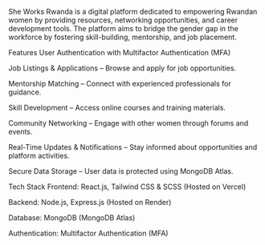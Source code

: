 She Works Rwanda is a digital platform dedicated to empowering Rwandan women by providing resources, networking opportunities, and career development tools. The platform aims to bridge the gender gap in the workforce by fostering skill-building, mentorship, and job placement.

Features
User Authentication with Multifactor Authentication (MFA)

Job Listings & Applications – Browse and apply for job opportunities.

Mentorship Matching – Connect with experienced professionals for guidance.

Skill Development – Access online courses and training materials.

Community Networking – Engage with other women through forums and events.

Real-Time Updates & Notifications – Stay informed about opportunities and platform activities.

Secure Data Storage – User data is protected using MongoDB Atlas.

Tech Stack
Frontend: React.js, Tailwind CSS & SCSS (Hosted on Vercel)

Backend: Node.js, Express.js (Hosted on Render)

Database: MongoDB (MongoDB Atlas)

Authentication: Multifactor Authentication (MFA)
